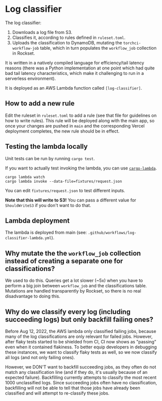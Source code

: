 # Log classifier

The log classifier:

1. Downloads a log file from S3.
2. Classifies it, according to rules defined in `ruleset.toml`.
3. Uploads the classification to DynamoDB, mutating the `torchci-workflow-job`
   table, which in turn populates the `workflow_job` collection in Rockset.

It is written in a natively compiled language for efficiency/tail latency
reasons (there was a Python implementation at one point which had quite bad tail
latency characteristics, which make it challenging to run in a serverless
environment).

It is deployed as an AWS Lambda function called `[log-classifier]`.

## How to add a new rule

Edit the ruleset in `ruleset.toml` to add a rule (see that file for guidelines
on how to write rules). This rule will be deployed along with the main app, so
once your changes are pushed in `main` and the corresponding Vercel deployment
completes, the new rule should be in effect.

## Testing the lambda locally

Unit tests can be run by running `cargo test`.

If you want to actually test invoking the lambda, you can use [`cargo-lambda`].

```
cargo lambda watch
cargo lambda invoke --data-file=fixtures/request.json
```

You can edit `fixtures/request.json` to test different inputs.

**Note that this will write to S3!** You can pass a different value for
`ShouldWriteS3` if you don't want to do that.

## Lambda deployment

The lambda is deployed from main (see:
`.github/workflows/log-classifier-lambda.yml`).

## Why mutate the the `workflow_job` collection instead of creating a separate one for classifications?

We used to do this. Queries get a lot slower (~5x) when you have to perform a
big join between `workflow_job` and the classifications table. Mutations are
handled transparently by Rockset, so there is no real disadvantage to doing
this.

## Why do we classify every log (including succeeding logs) but only backfill failing ones?

Before Aug 12, 2022, the AWS lambda only classified failing jobs, because many of the log classifications are only relevant for failed jobs. However, after flaky tests started to be shielded from CI, CI now shows as "passing" even when it contained flakiness. To better equip developers in debugging these instances, we want to classify flaky tests as well, so we now classify all logs (and not only failing ones).

However, we DON'T want to backfill succeeding jobs, as they often do not match any classification line (and if they do, it's usually because of an expected failure). Backfilling currently attempts to classify the most recent 1000 unclassified logs. Since succeeding jobs often have no classification, backfilling will not be able to tell that those jobs have already been classified and will attempt to re-classify these jobs.

[`log-classifier`]: https://us-east-1.console.aws.amazon.com/lambda/home?region=us-east-1#/functions/log_classifier?tab=monitoring
[`cargo-lambda`]: https://www.cargo-lambda.info/
